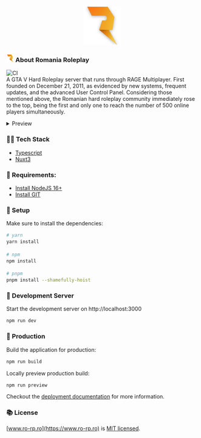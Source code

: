 <p align="center"><a href="#" target="_blank"><img src="/assets/media/logos/logo-1.png" width="100"></a></p>

### <img src="/assets/media/logos/logo-1.png" width="20"></a> About Romania Roleplay
![CI](https://github.com/flaspu/www.ro-rp.ro/actions/workflows/ci.yml/badge.svg)
<br>
A GTA V Hard Roleplay server that runs through RAGE Multiplayer. First founded on December 21, 2011, as evidenced by new systems, frequent updates, and the advanced User Control Panel. Considering those mentioned above, the Romanian hard roleplay community immediately rose to the top, being the first and only one to reach the number of 500 online players simultaneously.

<details>
  <summary>Preview</summary>
  
  <img src="https://i.imgur.com/tQN1oUQ.png">
</details>

### 🧑‍💻 Tech Stack
- [Typescript](https://www.typescriptlang.org/)
- [Nuxt3](https://v3.nuxtjs.org)

### 📌 Requirements:

-   [Install NodeJS 16+](https://nodejs.org/en/download/current/)
-   [Install GIT](https://git-scm.com/downloads)

### 📌 Setup

Make sure to install the dependencies:

```bash
# yarn
yarn install

# npm
npm install

# pnpm
pnpm install --shamefully-hoist
```

### 🌱 Development Server

Start the development server on http://localhost:3000

```bash
npm run dev
```

### 🌱 Production

Build the application for production:

```bash
npm run build
```

Locally preview production build:

```bash
npm run preview
```

Checkout the [deployment documentation](https://v3.nuxtjs.org/guide/deploy/presets) for more information.

### 📚 License

[www.ro-rp.ro](https://www.ro-rp.ro) is [MIT licensed](LICENSE).
